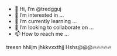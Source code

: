 - 👋 Hi, I’m @tredgguj
- 👀 I’m interested in ...
- 🌱 I’m currently learning ...
- 💞️ I’m looking to collaborate on ...
- 📫 How to reach me ...

<!---
tredgguj/tredgguj is a ✨ special ✨ repository because its `README.md` (this file) appears on your GitHub profile.
You can click the Preview link to take a look at your changes.
--->

treesn
hhiijm
jhkkvxxthjj
Hshs@@@🔥🔥🔥🔥🔥

